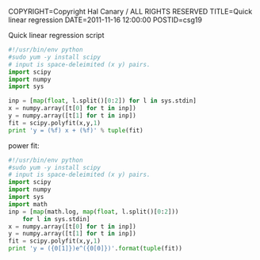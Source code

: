 COPYRIGHT=Copyright Hal Canary / ALL RIGHTS RESERVED
TITLE=Quick linear regression
DATE=2011-11-16 12:00:00
POSTID=csg19

Quick linear regression script

```Python
#!/usr/bin/env python
#sudo yum -y install scipy
# input is space-deleimited (x y) pairs.
import scipy
import numpy
import sys

inp = [map(float, l.split()[0:2]) for l in sys.stdin]
x = numpy.array([t[0] for t in inp])
y = numpy.array([t[1] for t in inp])
fit = scipy.polyfit(x,y,1)
print 'y = (%f) x + (%f)' % tuple(fit)
```
    

power fit:

```Python
#!/usr/bin/env python
#sudo yum -y install scipy
# input is space-deleimited (x y) pairs.
import scipy
import numpy
import sys
import math
inp = [map(math.log, map(float, l.split()[0:2]))
	for l in sys.stdin]
x = numpy.array([t[0] for t in inp])
y = numpy.array([t[1] for t in inp])
fit = scipy.polyfit(x,y,1)
print 'y = ({0[1]})e^({0[0]})'.format(tuple(fit))
```
